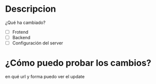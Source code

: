 # Descripcion 
¿Qué ha cambiado? 

- [ ] Frotend
- [ ] Backend
- [ ] Configuración del server

# ¿Cómo puedo probar los cambios?
en qué url y forma puedo ver el update
